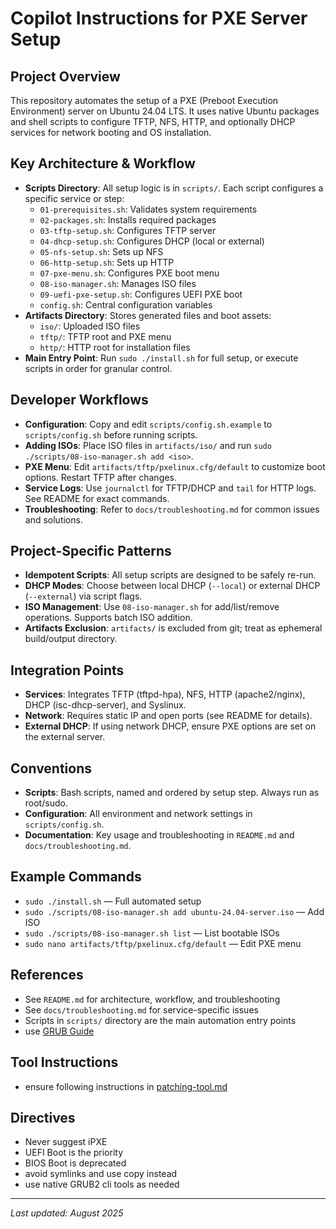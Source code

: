 # Copilot Instructions for PXE Server Setup

## Project Overview
This repository automates the setup of a PXE (Preboot Execution Environment) server on Ubuntu 24.04 LTS. It uses native Ubuntu packages and shell scripts to configure TFTP, NFS, HTTP, and optionally DHCP services for network booting and OS installation.

## Key Architecture & Workflow
- **Scripts Directory**: All setup logic is in `scripts/`. Each script configures a specific service or step:
  - `01-prerequisites.sh`: Validates system requirements
  - `02-packages.sh`: Installs required packages
  - `03-tftp-setup.sh`: Configures TFTP server
  - `04-dhcp-setup.sh`: Configures DHCP (local or external)
  - `05-nfs-setup.sh`: Sets up NFS
  - `06-http-setup.sh`: Sets up HTTP
  - `07-pxe-menu.sh`: Configures PXE boot menu
  - `08-iso-manager.sh`: Manages ISO files
  - `09-uefi-pxe-setup.sh`: Configures UEFI PXE boot
  - `config.sh`: Central configuration variables
- **Artifacts Directory**: Stores generated files and boot assets:
  - `iso/`: Uploaded ISO files
  - `tftp/`: TFTP root and PXE menu
  - `http/`: HTTP root for installation files
- **Main Entry Point**: Run `sudo ./install.sh` for full setup, or execute scripts in order for granular control.

## Developer Workflows
- **Configuration**: Copy and edit `scripts/config.sh.example` to `scripts/config.sh` before running scripts.
- **Adding ISOs**: Place ISO files in `artifacts/iso/` and run `sudo ./scripts/08-iso-manager.sh add <iso>`.
- **PXE Menu**: Edit `artifacts/tftp/pxelinux.cfg/default` to customize boot options. Restart TFTP after changes.
- **Service Logs**: Use `journalctl` for TFTP/DHCP and `tail` for HTTP logs. See README for exact commands.
- **Troubleshooting**: Refer to `docs/troubleshooting.md` for common issues and solutions.

## Project-Specific Patterns
- **Idempotent Scripts**: All setup scripts are designed to be safely re-run.
- **DHCP Modes**: Choose between local DHCP (`--local`) or external DHCP (`--external`) via script flags.
- **ISO Management**: Use `08-iso-manager.sh` for add/list/remove operations. Supports batch ISO addition.
- **Artifacts Exclusion**: `artifacts/` is excluded from git; treat as ephemeral build/output directory.

## Integration Points
- **Services**: Integrates TFTP (tftpd-hpa), NFS, HTTP (apache2/nginx), DHCP (isc-dhcp-server), and Syslinux.
- **Network**: Requires static IP and open ports (see README for details).
- **External DHCP**: If using network DHCP, ensure PXE options are set on the external server.

## Conventions
- **Scripts**: Bash scripts, named and ordered by setup step. Always run as root/sudo.
- **Configuration**: All environment and network settings in `scripts/config.sh`.
- **Documentation**: Key usage and troubleshooting in `README.md` and `docs/troubleshooting.md`.

## Example Commands
- `sudo ./install.sh` — Full automated setup
- `sudo ./scripts/08-iso-manager.sh add ubuntu-24.04-server.iso` — Add ISO
- `sudo ./scripts/08-iso-manager.sh list` — List bootable ISOs
- `sudo nano artifacts/tftp/pxelinux.cfg/default` — Edit PXE menu

## References
- See `README.md` for architecture, workflow, and troubleshooting
- See `docs/troubleshooting.md` for service-specific issues
- Scripts in `scripts/` directory are the main automation entry points
- use [GRUB Guide](https://docs.redhat.com/en/documentation/red_hat_enterprise_linux/7/html/system_administrators_guide/ch-working_with_the_grub_2_boot_loader)

## Tool Instructions
- ensure following instructions in [patching-tool.md](./patching-tool.md)


## Directives
- Never suggest iPXE
- UEFI Boot is the priority
- BIOS Boot is deprecated
- avoid symlinks and use copy instead
- use native GRUB2 cli tools as needed
---
_Last updated: August 2025_
